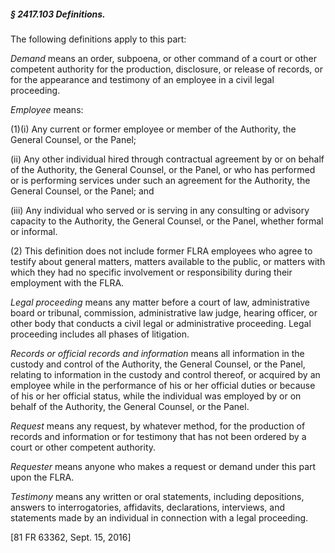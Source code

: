 ##### § 2417.103 Definitions. #####

The following definitions apply to this part:

*Demand* means an order, subpoena, or other command of a court or other competent authority for the production, disclosure, or release of records, or for the appearance and testimony of an employee in a civil legal proceeding.

*Employee* means:

(1)(i) Any current or former employee or member of the Authority, the General Counsel, or the Panel;

(ii) Any other individual hired through contractual agreement by or on behalf of the Authority, the General Counsel, or the Panel, or who has performed or is performing services under such an agreement for the Authority, the General Counsel, or the Panel; and

(iii) Any individual who served or is serving in any consulting or advisory capacity to the Authority, the General Counsel, or the Panel, whether formal or informal.

(2) This definition does not include former FLRA employees who agree to testify about general matters, matters available to the public, or matters with which they had no specific involvement or responsibility during their employment with the FLRA.

*Legal proceeding* means any matter before a court of law, administrative board or tribunal, commission, administrative law judge, hearing officer, or other body that conducts a civil legal or administrative proceeding. Legal proceeding includes all phases of litigation.

*Records or official records and information* means all information in the custody and control of the Authority, the General Counsel, or the Panel, relating to information in the custody and control thereof, or acquired by an employee while in the performance of his or her official duties or because of his or her official status, while the individual was employed by or on behalf of the Authority, the General Counsel, or the Panel.

*Request* means any request, by whatever method, for the production of records and information or for testimony that has not been ordered by a court or other competent authority.

*Requester* means anyone who makes a request or demand under this part upon the FLRA.

*Testimony* means any written or oral statements, including depositions, answers to interrogatories, affidavits, declarations, interviews, and statements made by an individual in connection with a legal proceeding.

[81 FR 63362, Sept. 15, 2016]